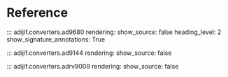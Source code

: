 # Reference

::: adijif.converters.ad9680
    rendering:
      show_source: false
      heading_level: 2
      show_signature_annotations: True

::: adijif.converters.ad9144
    rendering:
      show_source: false

::: adijif.converters.adrv9009
    rendering:
      show_source: false

<!-- heading_level: 4 -->
